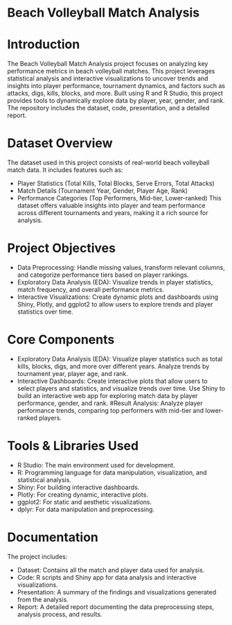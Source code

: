 # Beach Volleyball Match Analysis
# Introduction
The Beach Volleyball Match Analysis project focuses on analyzing key performance metrics in beach volleyball matches. This project leverages statistical analysis and interactive visualizations to uncover trends and insights into player performance, tournament dynamics, and factors such as attacks, digs, kills, blocks, and more. Built using R and R Studio, this project provides tools to dynamically explore data by player, year, gender, and rank. The repository includes the dataset, code, presentation, and a detailed report.

# Dataset Overview
The dataset used in this project consists of real-world beach volleyball match data. It includes features such as:
- Player Statistics (Total Kills, Total Blocks, Serve Errors, Total Attacks)
- Match Details (Tournament Year, Gender, Player Age, Rank)
- Performance Categories (Top Performers, Mid-tier, Lower-ranked)
This dataset offers valuable insights into player and team performance across different tournaments and years, making it a rich source for analysis.

# Project Objectives
- Data Preprocessing: Handle missing values, transform relevant columns, and categorize performance tiers based on player rankings.
- Exploratory Data Analysis (EDA): Visualize trends in player statistics, match frequency, and overall performance metrics.
- Interactive Visualizations: Create dynamic plots and dashboards using Shiny, Plotly, and ggplot2 to allow users to explore trends and player statistics over time.

# Core Components
- Exploratory Data Analysis (EDA):
Visualize player statistics such as total kills, blocks, digs, and more over different years.
Analyze trends by tournament year, player age, and rank.
- Interactive Dashboards:
Create interactive plots that allow users to select players and statistics, and visualize trends over time.
Use Shiny to build an interactive web app for exploring match data by player performance, gender, and rank.
#Result Analysis:
Analyze player performance trends, comparing top performers with mid-tier and lower-ranked players.

# Tools & Libraries Used
- R Studio: The main environment used for development.
- R: Programming language for data manipulation, visualization, and statistical analysis.
- Shiny: For building interactive dashboards.
- Plotly: For creating dynamic, interactive plots.
- ggplot2: For static and aesthetic visualizations.
- dplyr: For data manipulation and preprocessing.

# Documentation
The project includes:
- Dataset: Contains all the match and player data used for analysis.
- Code: R scripts and Shiny app for data analysis and interactive visualizations.
- Presentation: A summary of the findings and visualizations generated from the analysis.
- Report: A detailed report documenting the data preprocessing steps, analysis process, and results.
